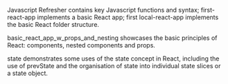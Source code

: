 Javascript Refresher contains key Javascript functions and syntax; first-react-app implements a basic React app; first local-react-app implements the basic React folder structure.

basic_react_app_w_props_and_nesting showcases the basic principles of React: components, nested components and props.

state demonstrates some uses of the state concept in React, including the use of prevState and the organisation of state into individual state slices or a state object.
	


